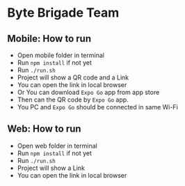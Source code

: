 # Byte Brigade Team


## Mobile: How to run

- Open mobile folder in terminal
- Run `npm install` if not yet
- Run `./run.sh` 
- Project will show a QR code and a Link
- You can open the link in local browser
- Or You can download `Expo Go` app from app store
- Then can the QR code by `Expo Go` app. 
- You PC and `Expo Go` should be connected in same Wi-Fi



## Web: How to run

- Open web folder in terminal
- Run `npm install` if not yet
- Run `./run.sh`
- Project will show a Link
- You can open the link in local browser
